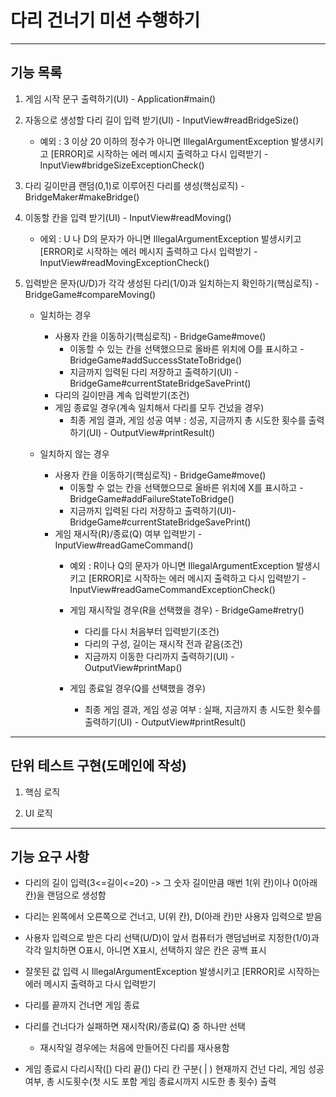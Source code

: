# 다리 건너기 미션 수행하기

-------------
## 기능 목록

1. 게임 시작 문구 출력하기(UI) - Application#main()

2. 자동으로 생성할 다리 길이 입력 받기(UI) - InputView#readBridgeSize()
    * 예외 : 3 이상 20 이하의 정수가 아니면 IllegalArgumentException 발생시키고 [ERROR]로 시작하는 에러 메시지 출력하고 다시 입력받기 - InputView#bridgeSizeExceptionCheck()

3. 다리 길이만큼 랜덤(0,1)로 이루어진 다리를 생성(핵심로직) - BridgeMaker#makeBridge()

4. 이동할 칸을 입력 받기(UI) - InputView#readMoving()
    * 에외 : U 나 D의 문자가 아니면 IllegalArgumentException 발생시키고 [ERROR]로 시작하는 에러 메시지 출력하고 다시 입력받기 - InputView#readMovingExceptionCheck()

5. 입력받은 문자(U/D)가 각각 생성된 다리(1/0)과 일치하는지 확인하기(핵심로직) - BridgeGame#compareMoving()
    * 일치하는 경우
        - 사용자 칸을 이동하기(핵심로직) - BridgeGame#move()
            - 이동할 수 있는 칸을 선택했으므로 올바른 위치에 O를 표시하고 - BridgeGame#addSuccessStateToBridge()
            - 지금까지 입력된 다리 저장하고 출력하기(UI) - BridgeGame#currentStateBridgeSavePrint()
        + 다리의 길이만큼 계속 입력받기(조건)
        * 게임 종료일 경우(계속 일치해서 다리를 모두 건넜을 경우) 
            - 최종 게임 결과, 게임 성공 여부 : 성공, 지금까지 총 시도한 횟수를 출력하기(UI) - OutputView#printResult()

    * 일치하지 않는 경우 
        - 사용자 칸을 이동하기(핵심로직) - BridgeGame#move()
            - 이동할 수 없는 칸을 선택했으므로 올바른 위치에 X를 표시하고 - BridgeGame#addFailureStateToBridge()
            - 지금까지 입력된 다리 저장하고 출력하기(UI)- BridgeGame#currentStateBridgeSavePrint()
        - 게임 재시작(R)/종료(Q) 여부 입력받기 - InputView#readGameCommand()
            * 예외 : R이나 Q의 문자가 아니면 IllegalArgumentException 발생시키고 [ERROR]로 시작하는 에러 메시지 출력하고 다시 입력받기 - InputView#readGameCommandExceptionCheck()

            * 게임 재시작일 경우(R을 선택했을 경우) - BridgeGame#retry()
                + 다리를 다시 처음부터 입력받기(조건)
                + 다리의 구성, 길이는 재시작 전과 같음(조건)
                - 지금까지 이동한 다리까지 출력하기(UI) - OutputView#printMap()
            * 게임 종료일 경우(Q를 선택했을 경우) 
                - 최종 게임 결과, 게임 성공 여부 : 실패, 지금까지 총 시도한 횟수를 출력하기(UI) - OutputView#printResult()
    





------------
## 단위 테스트 구현(도메인에 작성)
1. 핵심 로직
    
2. UI 로직

------------
## 기능 요구 사항

* 다리의 길이 입력(3<=길이<=20) -> 그 숫자 길이만큼 매번 1(위 칸)이나 0(아래 칸)을 랜덤으로 생성함
* 다리는 왼쪽에서 오른쪽으로 건너고, U(위 칸), D(아래 칸)만 사용자 입력으로 받음
* 사용자 입력으로 받은 다리 선택(U/D)이 앞서 컴퓨터가 랜덤넘버로 지정한(1/0)과 각각 일치하면 O표시, 아니면 X표시, 선택하지 않은 칸은 공백 표시
* 잘못된 값 입력 시 IllegalArgumentException 발생시키고 [ERROR]로 시작하는 에러 메시지 출력하고 다시 입력받기

* 다리를 끝까지 건너면 게임 종료 
* 다리를 건너다가 실패하면 재시작(R)/종료(Q) 중 하나만 선택
    * 재시작일 경우에는 처음에 만들어진 다리를 재사용함
* 게임 종료시 다리시작([) 다리 끝(]) 다리 칸 구분( | ) 현재까지 건넌 다리, 게임 성공 여부, 총 시도횟수(첫 시도 포함 게임 종료시까지 시도한 총 횟수) 출력

